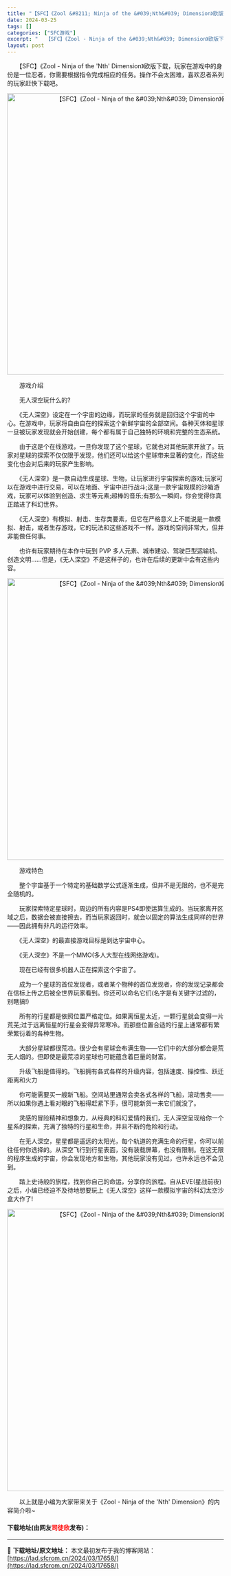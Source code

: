 ```yaml
---
title: "【SFC】《Zool &#8211; Ninja of the &#039;Nth&#039; Dimension》欧版下载"
date: 2024-03-25
tags: []
categories: ["SFC游戏"]
excerpt: "　　【SFC】《Zool - Ninja of the &#039;Nth&#039; Dimension》欧版下载，玩家在游戏中的身份是一位忍者，你需要根据指令完成相应的任务。操作不会太困难，喜欢忍者系列的玩家赶快下载吧。 　　游戏介绍 　　无人深空玩什么的? 　　《无人深空》设定在一个宇宙的边缘，而&hellip;"
layout: post
---
```


 <p>　　【SFC】《Zool - Ninja of the &#39;Nth&#39; Dimension》欧版下载，玩家在游戏中的身份是一位忍者，你需要根据指令完成相应的任务。操作不会太困难，喜欢忍者系列的玩家赶快下载吧。</p> <p align="center"><img align="" border="0" src="https://lad.sfcrom.cn/wp-content/uploads/2024/03/20240325_6600d8f1b7140.png" width="653" alt="【SFC】《Zool - Ninja of the &amp;#039;Nth&amp;#039; Dimension》欧版下载" /></p> <p>　　游戏介绍</p> <p>　　无人深空玩什么的?</p> <p>　　《无人深空》设定在一个宇宙的边缘，而玩家的任务就是回归这个宇宙的中心。在游戏中，玩家将自由自在的探索这个新鲜宇宙的全部空间。各种天体和星球一旦被玩家发现就会开始创建，每个都有属于自己独特的环境和完整的生态系统。</p> <p>　　由于这是个在线游戏，一旦你发现了这个星球，它就也对其他玩家开放了。玩家对星球的探索不仅仅限于发现，他们还可以给这个星球带来显著的变化，而这些变化也会对后来的玩家产生影响。</p> <p>　　《无人深空》是一款自动生成星球、生物，让玩家进行宇宙探索的游戏;玩家可以在游戏中进行交易，可以在地面、宇宙中进行战斗;这是一款宇宙规模的沙箱游戏，玩家可以体验到创造、求生等元素;超棒的音乐;有那么一瞬间，你会觉得你真正踏进了科幻世界。</p> <p>　　《无人深空》有模拟、射击、生存类要素，但它在严格意义上不能说是一款模拟、射击，或者生存游戏，它的玩法和这些游戏不一样。游戏的空间非常大，但并非能做任何事。</p> <p>　　也许有玩家期待在本作中玩到 PVP 多人元素、城市建设、驾驶巨型运输机、创造文明&hellip;&hellip;但是，《无人深空》不是这样子的，也许在后续的更新中会有这些内容。</p> <p align="center"><img align="" border="0" src="https://lad.sfcrom.cn/wp-content/uploads/2024/03/20240325_6600d8f2bb23b.png" width="654" alt="【SFC】《Zool - Ninja of the &amp;#039;Nth&amp;#039; Dimension》欧版下载" /></p> <p>　　游戏特色</p> <p>　　整个宇宙基于一个特定的基础数学公式逐渐生成，但并不是无限的，也不是完全随机的。</p> <p>　　玩家探索特定星球时，周边的所有内容是PS4即使运算生成的。当玩家离开区域之后，数据会被直接擦去，而当玩家返回时，就会以固定的算法生成同样的世界&mdash;&mdash;因此拥有非凡的运行效率。</p> <p>　　《无人深空》的最直接游戏目标是到达宇宙中心。</p> <p>　　《无人深空》不是一个MMO(多人大型在线网络游戏)。</p> <p>　　现在已经有很多机器人正在探索这个宇宙了。</p> <p>　　成为一个星球的首位发现者，或者某个物种的首位发现者，你的发现记录都会在信标上传之后被全世界玩家看到。你还可以命名它们(名字是有关键字过滤的，别瞎搞!)</p> <p>　　所有的行星都是依照位置严格定位。如果离恒星太近，一颗行星就会变得一片荒芜;过于远离恒星的行星会变得异常寒冷。而那些位置合适的行星上通常都有繁荣繁衍着的各种生物。</p> <p>　　大部分星球都很荒凉。很少会有星球会布满生物&mdash;&mdash;它们中的大部分都会是荒无人烟的。但即使是最荒凉的星球也可能蕴含着巨量的财富。</p> <p>　　升级飞船是值得的。飞船拥有各式各样的升级内容，包括速度、操控性、跃迁距离和火力</p> <p>　　你可能需要买一艘新飞船。空间站里通常会卖各式各样的飞船，滚动售卖&mdash;&mdash;所以如果你遇上看对眼的飞船得赶紧下手，很可能新货一来它们就没了。</p> <p>　　灵感的冒险精神和想象力，从经典的科幻爱情的我们，无人深空呈现给你一个星系的探索，充满了独特的行星和生命，并且不断的危险和行动。</p> <p>　　在无人深空，星星都是遥远的太阳光，每个轨道的充满生命的行星，你可以前往任何你选择的。从深空飞行到行星表面，没有装载屏幕，也没有限制。在这无限的程序生成的宇宙，你会发现地方和生物，其他玩家没有见过，也许永远也不会见到。</p> <p>　　踏上史诗般的旅程，找到你自己的命运，分享你的旅程。自从EVE(星战前夜)之后，小编已经迫不及待地想要玩上《无人深空》这样一款模拟宇宙的科幻太空沙盒大作了!</p> <p align="center"><img align="" border="0" src="https://lad.sfcrom.cn/wp-content/uploads/2024/03/20240325_6600d8f3b7b1b.png" width="655" alt="【SFC】《Zool - Ninja of the &amp;#039;Nth&amp;#039; Dimension》欧版下载" /></p> <p>　　以上就是小编为大家带来关于《Zool - Ninja of the &#39;Nth&#39; Dimension》的内容简介啦~</p> <p><h4>下载地址(由网友<font color="red">司徒欣</font>发布)：</h4></p> 

---
📖 **下载地址/原文地址：** 本文最初发布于我的博客网站：[https://lad.sfcrom.cn/2024/03/17658/](https://lad.sfcrom.cn/2024/03/17658/)
